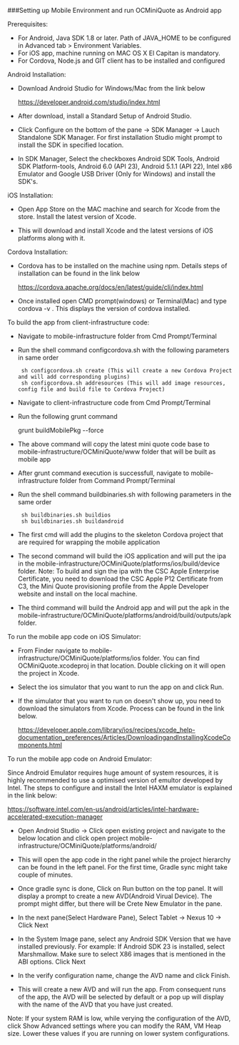 ###Setting up Mobile Environment and run OCMiniQuote as Android app

Prerequisites:

 - For Android, Java SDK 1.8 or later. Path of JAVA_HOME to be configured in Advanced tab > Environment Variables.
 - For iOS app, machine running on MAC OS X El Capitan is mandatory.
 - For Cordova, Node.js and GIT client has to be installed and configured



 Android Installation:

 - Download Android Studio for Windows/Mac from the link below

 	https://developer.android.com/studio/index.html

 - After download, install a Standard Setup of Android Studio. 

 - Click Configure on the bottom of the pane -> SDK Manager -> Lauch Standalone SDK Manager. For first installation Studio might prompt to install the SDK in specified location.

 - In SDK Manager, Select the checkboxes Android SDK Tools, Android SDK Platform-tools, Android 6.0 (API 23), Android 5.1.1 (API 22), Intel x86 Emulator and Google USB Driver (Only for Windows) and install the SDK's.

 
 iOS Installation:

 - Open App Store on the MAC machine and search for Xcode from the store. Install the latest version of Xcode.
  
 - This will download and install Xcode and the latest versions of iOS platforms along with it.

 Cordova Installation: 

 - Cordova has to be installed on the machine using npm. Details steps of installation can be found in the link below

 	https://cordova.apache.org/docs/en/latest/guide/cli/index.html

 - Once installed open CMD prompt(windows) or Terminal(Mac) and type cordova -v . This displays the version of cordova installed.


 To build the app from client-infrastructure code:

 - Navigate to mobile-infrastructure folder from Cmd Prompt/Terminal

 - Run the shell command configcordova.sh with the following parameters in same order 

 		sh configcordova.sh create (This will create a new Cordova Project and will add corresponding plugins)
 		sh configcordova.sh addresources (This will add image resources, config file and build file to Cordova Project)

 - Navigate to client-infrastructure code from Cmd Prompt/Terminal

 - Run the following grunt command

 	grunt buildMobilePkg --force

 - The above command will copy the latest mini quote code base to mobile-infrastructure/OCMiniQuote/www folder that will be built as mobile app

 - After grunt command execution is successfull, navigate to mobile-infrastructure folder from Command Prompt/Terminal

 - Run the shell command buildbinaries.sh with following parameters in the same order

 		sh buildbinaries.sh buildios
 		sh buildbinaries.sh buildandroid

 - The first cmd will add the plugins to the skeleton Cordova project that are required for wrapping the mobile application

 - The second command will build the iOS application and will put the ipa in the mobile-infrastructure/OCMiniQuote/platforms/ios/build/device folder. Note: To build and sign the ipa with the CSC Apple Enterprise Certificate, you need to download the CSC Apple P12 Certificate from C3, the Mini Quote provisioning profile from the Apple Developer website and install on the local machine.

 - The third command will build the Android app and will put the apk in the mobile-infrastructure/OCMiniQuote/platforms/android/build/outputs/apk folder.


To run the mobile app code on iOS Simulator:

- From Finder navigate to mobile-infrastructure/OCMiniQuote/platforms/ios folder. You can find OCMiniQuote.xcodeproj in that location. Double clicking on it will open the project in Xcode.

- Select the ios simulator that you want to run the app on and click Run.

- If the simulator that you want to run on doesn't show up, you need to download the simulators from Xcode. Process can be found in the link below.

	https://developer.apple.com/library/ios/recipes/xcode_help-documentation_preferences/Articles/DownloadingandInstallingXcodeComponents.html


To run the mobile app code on Android Emulator:

Since Android Emulator requires huge amount of system resources, it is highly recommended to use a optimised version of emultor developed by Intel. The steps to configure and install the Intel HAXM emulator is explained in the link below:

https://software.intel.com/en-us/android/articles/intel-hardware-accelerated-execution-manager

- Open Android Studio -> Click open existing project and navigate to the below location and click open project
	mobile-infrastructure/OCMiniQuote/platforms/android/ 

- This will open the app code in the right panel while the project hierarchy can be found in the left panel. For the first time, Gradle sync might take couple of minutes.

- Once gradle sync is done, Click on Run button on the top panel. It will display a prompt to create a new AVD(Android Virual Device). The prompt might differ, but there will be Crete New Emulator in the pane.

- In the next pane(Select Hardware Pane), Select Tablet -> Nexus 10 -> Click Next

- In the System Image pane, select any Android SDK Version that we have installed previously. For example: If Android SDK 23 is installed, select Marshmallow. Make sure to select X86 images that is mentioned in the ABI options. Click Next

- In the verify configuration name, change the AVD name and click Finish.

- This will create a new AVD and will run the app. From consequent runs of the app, the AVD will be selected by default or a pop up will display with the name of the AVD that you have just created.

Note: If your system RAM is low, while verying the configuration of the AVD, click Show Advanced settings where you can modify the RAM, VM Heap size. Lower these values if you are running on lower system configurations.
